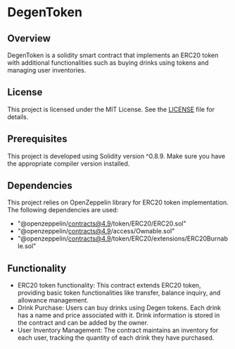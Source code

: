 # DegenToken

## Overview
DegenToken is a solidity smart contract that implements an ERC20 token with additional functionalities such as buying drinks using tokens and managing user inventories.

## License
This project is licensed under the MIT License. See the [LICENSE](LICENSE) file for details.

## Prerequisites
This project is developed using Solidity version ^0.8.9. Make sure you have the appropriate compiler version installed.

## Dependencies
This project relies on OpenZeppelin library for ERC20 token implementation. The following dependencies are used:
- "@openzeppelin/contracts@4.9/token/ERC20/ERC20.sol"
- "@openzeppelin/contracts@4.9/access/Ownable.sol"
- "@openzeppelin/contracts@4.9/token/ERC20/extensions/ERC20Burnable.sol"

## Functionality
- ERC20 token functionality: This contract extends ERC20 token, providing basic token functionalities like transfer, balance inquiry, and allowance management.
- Drink Purchase: Users can buy drinks using Degen tokens. Each drink has a name and price associated with it. Drink information is stored in the contract and can be added by the owner.
- User Inventory Management: The contract maintains an inventory for each user, tracking the quantity of each drink they have purchased.
